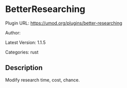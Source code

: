 # BetterResearching

Plugin URL: https://umod.org/plugins/better-researching

Author: 

Latest Version: 1.1.5

Categories: rust

## Description

Modify research time, cost, chance.
